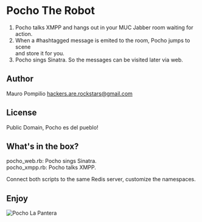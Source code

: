 # Pocho The Robot

1. Pocho talks XMPP and hangs out in your MUC Jabber room waiting for action.   
2. When a \#hashtagged message is emited to the room, Pocho jumps to scene     
and store it for you.
3. Pocho sings Sinatra. So the messages can be visited later via web.

## Author
Mauro Pompilio <hackers.are.rockstars@gmail.com>

## License
Public Domain, Pocho es del pueblo!

## What's in the box?

pocho_web.rb: Pocho sings Sinatra.   
pocho_xmpp.rb: Pocho talks XMPP.   

Connect both scripts to the same Redis server, customize the namespaces.

## Enjoy
![Pocho La Pantera](http://sp5.fotolog.com/photo/53/30/15/the_loser_hr/1262652510274_f.jpg)


